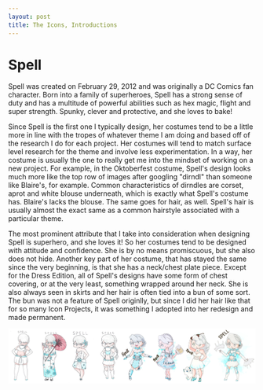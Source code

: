 ```yaml
---
layout: post
title: The Icons, Introductions
---
```

# Spell


Spell was created on February 29, 2012 and was originally a DC Comics fan character. Born into a family of superheroes, Spell has a strong sense of duty and has a multitude of powerful abilities such as hex magic, flight and super strength. Spunky, clever and protective, and she loves to bake!

Since Spell is the first one I typically design, her costumes tend to be a little more in line with the tropes of whatever theme I am doing and based off of the research I do for each project. Her costumes will tend to match surface level research for the theme and involve less experimentation. In a way, her costume is usually the one to really get me into the mindset of working on a new project. For example, in the Oktoberfest costume, Spell's design looks much more like the top row of images after googling "dirndl" than someone like Blaire's, for example. Common characteristics of dirndles are corset, aprot and white blouse underneath, which is exactly what Spell's costume has. Blaire's lacks the blouse. The same goes for hair, as well. Spell's hair is usually almost the exact same as a common hairstyle associated with a particular theme. 

The most prominent attribute that I take into consideration when designing Spell is superhero, and she loves it! So her costumes tend to be designed with attitude and confidence. She is by no means promiscuous, but she also does not hide. Another key part of her costume, that has stayed the same since the very beginning, is that she has a neck/chest plate piece. Except for the Dress Edition, all of Spell's designs have some form of chest covering, or at the very least, something wrapped around her neck. She is also always seen in skirts and her hair is often tied into a bun of some sort. The bun was not a feature of Spell originlly, but since I did her hair like that for so many Icon Projects, it was something I adopted into her redesign and made permanent. 

![Spell_Lineup](/assets/artwork/IconProjects/IconIntros/Spell_CostumesLineup.jpg) 